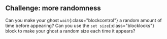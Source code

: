 ## Challenge: more randomness
Can you make your ghost `wait`{:class="blockcontrol"}
 a random amount of time before appearing? Can you use the `set size`{:class="blocklooks"} block to make your ghost a random size each time it appears?
